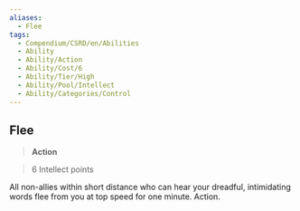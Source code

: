 ```yaml
---
aliases:
  - Flee
tags:
  - Compendium/CSRD/en/Abilities
  - Ability
  - Ability/Action
  - Ability/Cost/6
  - Ability/Tier/High
  - Ability/Pool/Intellect
  - Ability/Categories/Control
---
```

  
    
## Flee    
>**Action**    
>6 Intellect points  
    
All non-allies within short distance who can hear your dreadful, intimidating words flee from you at top speed for one minute. Action.